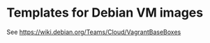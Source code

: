 Templates for Debian VM images
==============================

See https://wiki.debian.org/Teams/Cloud/VagrantBaseBoxes
